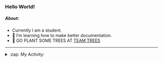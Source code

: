 ### Hello World!

##### About:
- Currently I am a student.
- 🌱 I’m learning how to make better documentation.
- 🌱 GO PLANT SOME TREES AT [TEAM TREES](https://teamtrees.org/)

---
<details>
  <summary>:zap: My Activity:</summary>
  
<!--START_SECTION:waka-->
![Code Time](http://img.shields.io/badge/Code%20Time-1%2C080%20hrs%2059%20mins-blue)

**I'm a Night 🦉** 

```text
🌞 Morning                1288 commits        ██░░░░░░░░░░░░░░░░░░░░░░░   09.11 % 
🌆 Daytime                4865 commits        █████████░░░░░░░░░░░░░░░░   34.42 % 
🌃 Evening                4136 commits        ███████░░░░░░░░░░░░░░░░░░   29.26 % 
🌙 Night                  3845 commits        ███████░░░░░░░░░░░░░░░░░░   27.20 % 
```
📅 **I'm Most Productive on Wednesday** 

```text
Monday                   2170 commits        ████░░░░░░░░░░░░░░░░░░░░░   15.35 % 
Tuesday                  1722 commits        ███░░░░░░░░░░░░░░░░░░░░░░   12.18 % 
Wednesday                3240 commits        ██████░░░░░░░░░░░░░░░░░░░   22.92 % 
Thursday                 1785 commits        ███░░░░░░░░░░░░░░░░░░░░░░   12.63 % 
Friday                   1393 commits        ██░░░░░░░░░░░░░░░░░░░░░░░   09.86 % 
Saturday                 1311 commits        ██░░░░░░░░░░░░░░░░░░░░░░░   09.28 % 
Sunday                   2513 commits        ████░░░░░░░░░░░░░░░░░░░░░   17.78 % 
```


📊 **This Week I Spent My Time On** 

```text
🔥 Editors: 
VS Code                  7 hrs 45 mins       █████████████████████████   100.00 % 

🐱‍💻 Projects: 
CSF22                    6 hrs 12 mins       ████████████████████░░░░░   80.11 % 
praise                   1 hr 27 mins        █████░░░░░░░░░░░░░░░░░░░░   18.76 % 
os-lab                   5 mins              ░░░░░░░░░░░░░░░░░░░░░░░░░   01.14 % 
```


 Last Updated on 30/03/2023 21:07:55 UTC
<!--END_SECTION:waka-->
</details>
